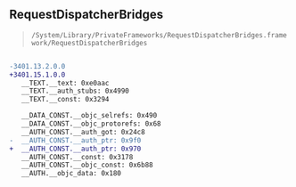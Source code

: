 ## RequestDispatcherBridges

> `/System/Library/PrivateFrameworks/RequestDispatcherBridges.framework/RequestDispatcherBridges`

```diff

-3401.13.2.0.0
+3401.15.1.0.0
   __TEXT.__text: 0xe0aac
   __TEXT.__auth_stubs: 0x4990
   __TEXT.__const: 0x3294

   __DATA_CONST.__objc_selrefs: 0x490
   __DATA_CONST.__objc_protorefs: 0x68
   __AUTH_CONST.__auth_got: 0x24c8
-  __AUTH_CONST.__auth_ptr: 0x9f0
+  __AUTH_CONST.__auth_ptr: 0x970
   __AUTH_CONST.__const: 0x3178
   __AUTH_CONST.__objc_const: 0x6b88
   __AUTH.__objc_data: 0x180

```
